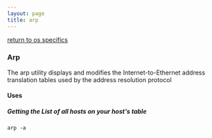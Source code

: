 ```yaml
---
layout: page
title: arp
---
```


[return to os specifics](../os_specifics.html)


### Arp
The arp utility displays and modifies the Internet-to-Ethernet address translation tables used by the address resolution protocol

#### Uses

##### Getting the List of all hosts on your host's table
```
arp -a
```
